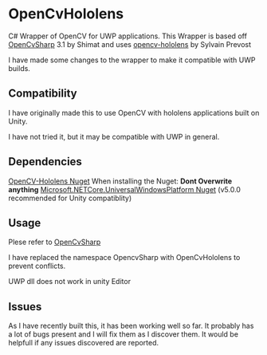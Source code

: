 # OpenCvHololens
C# Wrapper of OpenCV for UWP applications. This Wrapper is based off [OpenCvSharp](https://github.com/shimat/opencvsharp/) 3.1 by Shimat and uses [opencv-hololens](https://github.com/sylvain-prevost/opencv-hololens) by Sylvain Prevost

I have made some changes to the wrapper to make it compatible with UWP builds.

## Compatibility
I have originally made this to use OpenCV with hololens applications built on Unity.

I have not tried it, but it may be compatible with UWP in general.

## Dependencies
[OpenCV-Hololens Nuget](https://www.nuget.org/packages/OpenCV-Hololens/)
When installing the Nuget: **Dont Overwrite anything**
[Microsoft.NETCore.UniversalWindowsPlatform Nuget](https://www.nuget.org/packages/Microsoft.NETCore.UniversalWindowsPlatform/5.0.0)  (v5.0.0 recommended for Unity compatiblity)  


## Usage
Plese refer to [OpenCvSharp](https://github.com/shimat/opencvsharp/)

I have replaced the namespace OpencvSharp with OpenCvHololens to prevent conflicts.

UWP dll does not work in unity Editor

## Issues
As I have recently built this, it has been working well so far. It probably has a lot of bugs present and I will fix them as I discover them. It would be helpfull if any issues discovered are reported.
